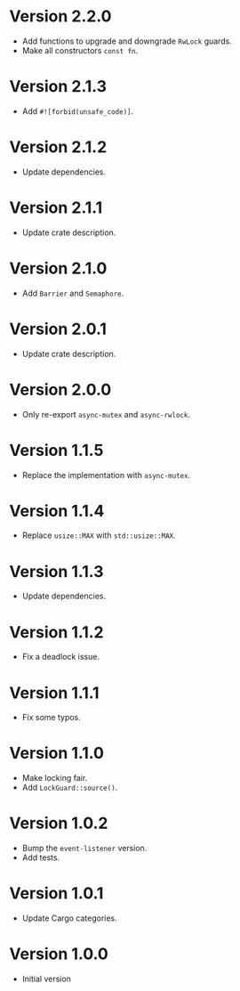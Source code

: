 # Version 2.2.0

- Add functions to upgrade and downgrade `RwLock` guards.
- Make all constructors `const fn`.

# Version 2.1.3

- Add `#![forbid(unsafe_code)]`.

# Version 2.1.2

- Update dependencies.

# Version 2.1.1

- Update crate description.

# Version 2.1.0

- Add `Barrier` and `Semaphore`.

# Version 2.0.1

- Update crate description.

# Version 2.0.0

- Only re-export `async-mutex` and `async-rwlock`.

# Version 1.1.5

- Replace the implementation with `async-mutex`.

# Version 1.1.4

- Replace `usize::MAX` with `std::usize::MAX`.

# Version 1.1.3

- Update dependencies.

# Version 1.1.2

- Fix a deadlock issue.

# Version 1.1.1

- Fix some typos.

# Version 1.1.0

- Make locking fair.
- Add `LockGuard::source()`.

# Version 1.0.2

- Bump the `event-listener` version.
- Add tests.

# Version 1.0.1

- Update Cargo categories.

# Version 1.0.0

- Initial version
